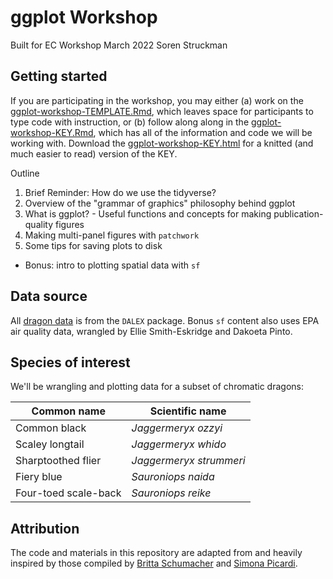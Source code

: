 # ggplot Workshop
Built for EC Workshop March 2022
Soren Struckman

## Getting started
If you are participating in the workshop, you may either (a) work on the [ggplot-workshop-TEMPLATE.Rmd](https://github.com/sstruckman/EC-ggplot-workshop/blob/main/ggplot-workshop-TEMPLATE.Rmd), which leaves space for participants to type code with instruction, or (b) follow along along in the [ggplot-workshop-KEY.Rmd](https://github.com/sstruckman/EC-ggplot-workshop/blob/main/ggplot-workshop-KEY.Rmd), which has all of the information and code we will be working with. Download the [ggplot-workshop-KEY.html](https://github.com/sstruckman/EC-ggplot-workshop/blob/main/ggplot-workshop-KEY.html) for a knitted (and much easier to read) version of the KEY.

Outline

1. Brief Reminder: How do we use the tidyverse?
2. Overview of the "grammar of graphics" philosophy behind ggplot
3. What is ggplot? - Useful functions and concepts for making publication-quality figures
4. Making multi-panel figures with `patchwork`
5. Some tips for saving plots to disk
* Bonus: intro to plotting spatial data with `sf`

## Data source
All [dragon data](http://search.r-project.org/R/R/library/DALEX/html/dragons.html) is from the `DALEX` package. Bonus `sf` content also uses EPA air quality data, wrangled by Ellie Smith-Eskridge and Dakoeta Pinto.

## Species of interest
We'll be wrangling and plotting data for a subset of chromatic dragons:

|     Common name     |      Scientific name      |
|---------------------|---------------------------|
|     Common black     |     *Jaggermeryx ozzyi*    |
|     Scaley longtail    |    *Jaggermeryx whido*    |
|     Sharptoothed flier    |     *Jaggermeryx strummeri*    |
|     Fiery blue     |    *Sauroniops naida* |
|     Four-toed scale-back   |     *Sauroniops reike*    |

## Attribution
The code and materials in this repository are adapted from and heavily inspired by those compiled by [Britta Schumacher](https://github.com/blschum/CAS-ggplot-workshop) and [Simona Picardi](https://ecorepsci.github.io/reproducible-science/ggplot2.html). 
